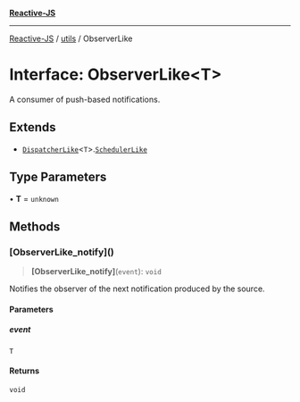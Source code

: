 [**Reactive-JS**](../../README.md)

***

[Reactive-JS](../../README.md) / [utils](../README.md) / ObserverLike

# Interface: ObserverLike\<T\>

A consumer of push-based notifications.

## Extends

- [`DispatcherLike`](DispatcherLike.md)\<`T`\>.[`SchedulerLike`](SchedulerLike.md)

## Type Parameters

• **T** = `unknown`

## Methods

### \[ObserverLike\_notify\]()

> **\[ObserverLike\_notify\]**(`event`): `void`

Notifies the observer of the next notification produced by the source.

#### Parameters

##### event

`T`

#### Returns

`void`
